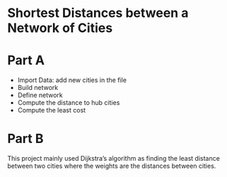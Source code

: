 # Shortest Distances between a Network of Cities

# Part A

- Import Data: add new cities in the file
- Build network
- Define network
- Compute the distance to hub cities
- Compute the least cost

# Part B
This project mainly used Dijkstra’s algorithm as finding the least distance between two cities where the weights are the distances between cities.
